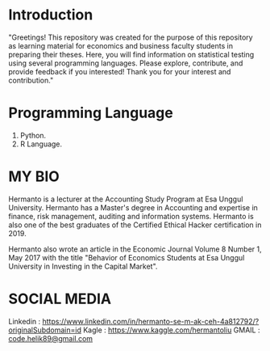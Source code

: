# Introduction
"Greetings! This repository was created for the purpose of this repository as learning material for economics and business faculty students in preparing their theses. Here, you will find information on statistical testing using several programming languages. Please explore, contribute, and provide feedback if you interested! Thank you for your interest and contribution."


# Programming Language
1.  Python.
2.  R Language.

# MY BIO
Hermanto is a lecturer at the Accounting Study Program at Esa Unggul University. Hermanto has a Master's degree in Accounting and expertise in finance, risk management, auditing and information systems. Hermanto is also one of the best graduates of the Certified Ethical Hacker certification in 2019.

Hermanto also wrote an article in the Economic Journal Volume 8 Number 1, May 2017 with the title "Behavior of Economics Students at Esa Unggul University in Investing in the Capital Market".

# SOCIAL MEDIA
Linkedin : https://www.linkedin.com/in/hermanto-se-m-ak-ceh-4a812792/?originalSubdomain=id
Kagle    : https://www.kaggle.com/hermantoliu
GMAIL    : code.helik89@gmail.com
